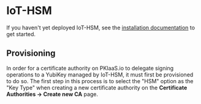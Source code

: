 # IoT-HSM

If you haven't yet deployed IoT-HSM, see the [installation documentation](installation.md) to get started.

## Provisioning

In order for a certificate authority on PKIaaS.io to delegate signing operations to a YubiKey managed by IoT-HSM, it must first be provisioned to do so. The first step in this process is to select the "HSM" option as the "Key Type" when creating a new certificate authority on the **Certificate Authorities -> Create new CA** page.